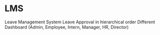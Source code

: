 # LMS
 Leave Management System
 Leave Approval in hierarchical order
 Different Dashboard (Admin, Employee, Intern, Manager, HR, Director)

